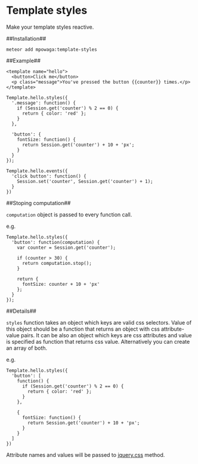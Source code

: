 Template styles
===============

Make your template styles reactive.

##Installation##

```
meteor add mpowaga:template-styles
```

##Example##

```
<template name="hello">
  <button>Click me</button>
  <p class="message">You've pressed the button {{counter}} times.</p>
</template>
```

```
Template.hello.styles({
  '.message': function() {
    if (Session.get('counter') % 2 == 0) {
      return { color: 'red' };
    }
  },

  'button': {
    fontSize: function() {
      return Session.get('counter') + 10 + 'px';
    }
  }
});

Template.hello.events({
  'click button': function() {
    Session.set('counter', Session.get('counter') + 1);
  }
})
```

##Stoping computation##

`computation` object is passed to every function call.

e.g.

```
Template.hello.styles({
  'button': function(computation) {
    var counter = Session.get('counter');

    if (counter > 30) {
      return computation.stop();
    }

    return {
      fontSize: counter + 10 + 'px'
    };
  }
});
```

##Details##

`styles` function takes an object which keys are valid css selectors. Value of this object should be a function that returns an object with css attribute-value pairs. It can be also an object which keys are css attributes and value is specified as function that returns css value. Alternatively you can create an array of both.

e.g.

```
Template.hello.styles({
  'button': [
    function() {
      if (Session.get('counter') % 2 == 0) {
        return { color: 'red' };
      }
    },

    {
      fontSize: function() {
        return Session.get('counter') + 10 + 'px';
      }
    }
  ]
})
```

Attribute names and values will be passed to [jquery.css](http://api.jquery.com/css/#css-properties) method.